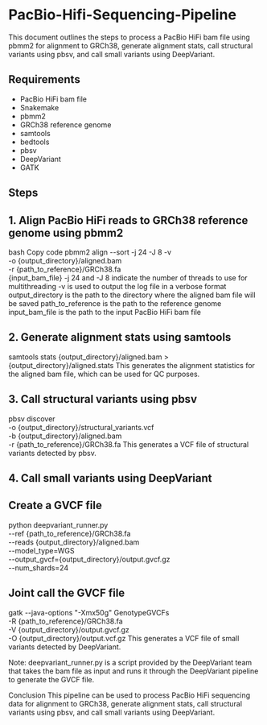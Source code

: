 # PacBio-Hifi-Sequencing-Pipeline
This document outlines the steps to process a PacBio HiFi bam file using pbmm2 for alignment to GRCh38, generate alignment stats, call structural variants using pbsv, and call small variants using DeepVariant.

## Requirements
* PacBio HiFi bam file
* Snakemake
* pbmm2
* GRCh38 reference genome
* samtools
* bedtools
* pbsv
* DeepVariant
* GATK
## Steps
## 1. Align PacBio HiFi reads to GRCh38 reference genome using pbmm2
bash
Copy code
pbmm2 align --sort -j 24 -J 8 -v \
-o {output_directory}/aligned.bam \
-r {path_to_reference}/GRCh38.fa \
{input_bam_file}
-j 24 and -J 8 indicate the number of threads to use for multithreading
-v is used to output the log file in a verbose format
output_directory is the path to the directory where the aligned bam file will be saved
path_to_reference is the path to the reference genome
input_bam_file is the path to the input PacBio HiFi bam file
## 2. Generate alignment stats using samtools
samtools stats {output_directory}/aligned.bam > {output_directory}/aligned.stats
This generates the alignment statistics for the aligned bam file, which can be used for QC purposes.

## 3. Call structural variants using pbsv

pbsv discover \
-o {output_directory}/structural_variants.vcf \
-b {output_directory}/aligned.bam \
-r {path_to_reference}/GRCh38.fa
This generates a VCF file of structural variants detected by pbsv.

## 4. Call small variants using DeepVariant

## Create a GVCF file
python deepvariant_runner.py \
--ref {path_to_reference}/GRCh38.fa \
--reads {output_directory}/aligned.bam \
--model_type=WGS \
--output_gvcf={output_directory}/output.gvcf.gz \
--num_shards=24

## Joint call the GVCF file
gatk --java-options "-Xmx50g" GenotypeGVCFs \
-R {path_to_reference}/GRCh38.fa \
-V {output_directory}/output.gvcf.gz \
-O {output_directory}/output.vcf.gz
This generates a VCF file of small variants detected by DeepVariant.

Note: deepvariant_runner.py is a script provided by the DeepVariant team that takes the bam file as input and runs it through the DeepVariant pipeline to generate the GVCF file.

Conclusion
This pipeline can be used to process PacBio HiFi sequencing data for alignment to GRCh38, generate alignment stats, call structural variants using pbsv, and call small variants using DeepVariant.
